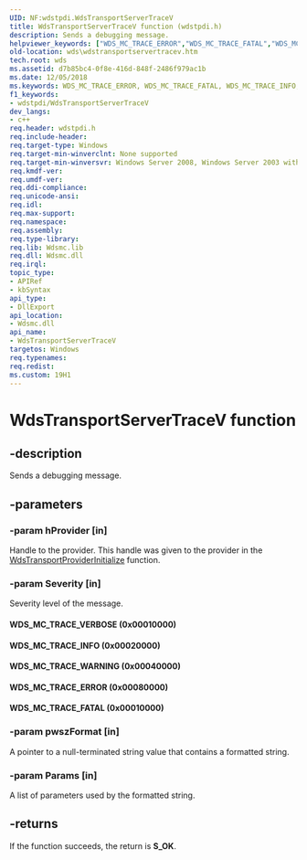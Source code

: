 ```yaml
---
UID: NF:wdstpdi.WdsTransportServerTraceV
title: WdsTransportServerTraceV function (wdstpdi.h)
description: Sends a debugging message.
helpviewer_keywords: ["WDS_MC_TRACE_ERROR","WDS_MC_TRACE_FATAL","WDS_MC_TRACE_INFO","WDS_MC_TRACE_VERBOSE","WDS_MC_TRACE_WARNING","WdsTransportServerTraceV","WdsTransportServerTraceV function [Windows Deployment Services]","wds.wdstransportservertracev","wdstpdi/WdsTransportServerTraceV"]
old-location: wds\wdstransportservertracev.htm
tech.root: wds
ms.assetid: d7b85bc4-0f8e-416d-848f-2486f979ac1b
ms.date: 12/05/2018
ms.keywords: WDS_MC_TRACE_ERROR, WDS_MC_TRACE_FATAL, WDS_MC_TRACE_INFO, WDS_MC_TRACE_VERBOSE, WDS_MC_TRACE_WARNING, WdsTransportServerTraceV, WdsTransportServerTraceV function [Windows Deployment Services], wds.wdstransportservertracev, wdstpdi/WdsTransportServerTraceV
f1_keywords:
- wdstpdi/WdsTransportServerTraceV
dev_langs:
- c++
req.header: wdstpdi.h
req.include-header: 
req.target-type: Windows
req.target-min-winverclnt: None supported
req.target-min-winversvr: Windows Server 2008, Windows Server 2003 with SP2 [desktop apps only]
req.kmdf-ver: 
req.umdf-ver: 
req.ddi-compliance: 
req.unicode-ansi: 
req.idl: 
req.max-support: 
req.namespace: 
req.assembly: 
req.type-library: 
req.lib: Wdsmc.lib
req.dll: Wdsmc.dll
req.irql: 
topic_type:
- APIRef
- kbSyntax
api_type:
- DllExport
api_location:
- Wdsmc.dll
api_name:
- WdsTransportServerTraceV
targetos: Windows
req.typenames: 
req.redist: 
ms.custom: 19H1
---
```


# WdsTransportServerTraceV function


## -description


Sends a  debugging message.


## -parameters




### -param hProvider [in]

Handle to the provider. This handle was given to the provider in the <a href="https://docs.microsoft.com/windows/desktop/api/wdstpdi/nf-wdstpdi-wdstransportproviderinitialize">WdsTransportProviderInitialize</a> function. 


### -param Severity [in]

Severity level of the message.



#### WDS_MC_TRACE_VERBOSE (0x00010000)



#### WDS_MC_TRACE_INFO (0x00020000)



#### WDS_MC_TRACE_WARNING (0x00040000)



#### WDS_MC_TRACE_ERROR (0x00080000)



#### WDS_MC_TRACE_FATAL (0x00010000)


### -param pwszFormat [in]

A pointer to a null-terminated string value that contains a formatted string. 


### -param Params [in]

A list of parameters used by the formatted string.


## -returns



If the function succeeds, the return is <b>S_OK</b>.




